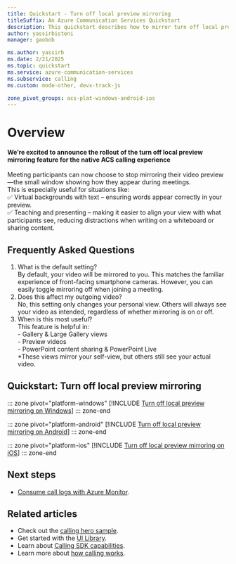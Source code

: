 ```yaml
---
title: Quickstart - Turn off local preview mirroring
titleSuffix: An Azure Communication Services Quickstart
description: This quickstart describes how to mirror turn off local preview mirroring
author: yassirbisteni
manager: gaobob

ms.author: yassirb
ms.date: 2/21/2025
ms.topic: quickstart
ms.service: azure-communication-services
ms.subservice: calling
ms.custom: mode-other, devx-track-js

zone_pivot_groups: acs-plat-windows-android-ios
---
```

# Overview

**We’re excited to announce the rollout of the turn off local preview mirroring feature for the native ACS calling experience**
<br/>
<br/>Meeting participants can now choose to stop mirroring their video preview—the small window showing how they appear during meetings.
<br/>This is especially useful for situations like:
<br/>✅ Virtual backgrounds with text – ensuring words appear correctly in your preview.
<br/>✅ Teaching and presenting – making it easier to align your view with what participants see, reducing distractions when writing on a whiteboard or sharing content.
 
## Frequently Asked Questions
1. What is the default setting?
   <br/> By default, your video will be mirrored to you. This matches the familiar experience of front-facing smartphone cameras. However, you can easily toggle mirroring off when joining a meeting.
2. Does this affect my outgoing video?
   <br/> No, this setting only changes your personal view. Others will always see your video as intended, regardless of whether mirroring is on or off.
4. When is this most useful?
   <br/>  This feature is helpful in:
    <br/>  - Gallery & Large Gallery views
    <br/>  - Preview videos
    <br/>  - PowerPoint content sharing & PowerPoint Live
    <br/>  *These views mirror your self-view, but others still see your actual video.
## Quickstart: Turn off local preview mirroring

::: zone pivot="platform-windows"
[!INCLUDE [Turn off local preview mirroring on Windows](./includes/local-preview-mirroring/local-preview-mirroring-windows.md)]
::: zone-end

::: zone pivot="platform-android"
[!INCLUDE [Turn off local preview mirroring on Android](./includes/local-preview-mirroring/local-preview-mirroring-android.md)]
::: zone-end

::: zone pivot="platform-ios"
[!INCLUDE [Turn off local preview mirroring on iOS](./includes/local-preview-mirroring/local-preview-mirroring-ios.md)]
::: zone-end

## Next steps

- [Consume call logs with Azure Monitor](../../concepts/analytics/logs/voice-and-video-logs.md).

## Related articles

- Check out the [calling hero sample](../../samples/calling-hero-sample.md).
- Get started with the [UI Library](../../concepts/ui-library/ui-library-overview.md).
- Learn about [Calling SDK capabilities](./getting-started-with-calling.md?pivots=platform-web).
- Learn more about [how calling works](../../concepts/voice-video-calling/about-call-types.md).

